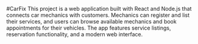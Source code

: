 #CarFix
This project is a web application built with React and Node.js that connects car mechanics with customers. Mechanics can register and list their services, and users can browse available mechanics and book appointments for their vehicles. The app features service listings, reservation functionality, and a modern web interface.
